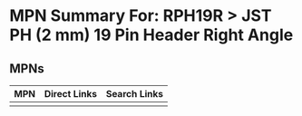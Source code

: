 



# MPN Summary For: RPH19R > JST PH (2 mm) 19 Pin Header Right Angle

## MPNs
  

|MPN|Direct Links|Search Links|
| :--- | :--- | :--- |
||||

